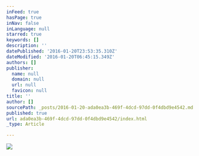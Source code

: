 ```yaml
---
inFeed: true
hasPage: true
inNav: false
inLanguage: null
starred: true
keywords: []
description: ''
datePublished: '2016-01-20T23:53:35.310Z'
dateModified: '2016-01-20T06:45:15.349Z'
authors: []
publisher:
  name: null
  domain: null
  url: null
  favicon: null
title: ''
author: []
sourcePath: _posts/2016-01-20-ada0ea3b-469f-4dcd-97dd-0f4dbd9e4542.md
published: true
url: ada0ea3b-469f-4dcd-97dd-0f4dbd9e4542/index.html
_type: Article

---
```

![](https://the-grid-user-content.s3-us-west-2.amazonaws.com/46f355b2-c81d-4597-b18d-873b1bd1d755.jpg)